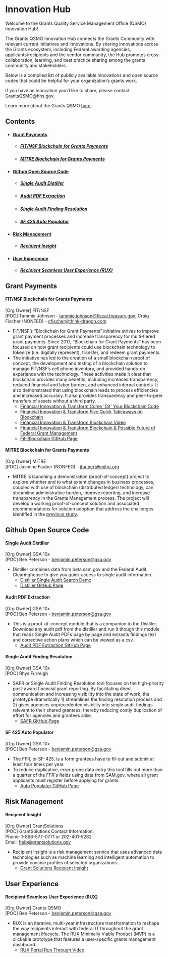 # Innovation Hub
Welcome to the Grants Quality Service Management Office (QSMO) Innovation Hub!

The Grants QSMO Innovation Hub connects the Grants Community with relevant current initiatives and innovations. By sharing innovations across the Grants ecosystem, including Federal awarding agencies, applicants/recipients and the vendor community, the Hub promotes cross-collaboration, learning, and best practice sharing among the grants community and stakeholders.

Below is a compiled list of publicly available innovations and open source codes that could be helpful for your organization’s grants work.

If you have an innovation you’d like to share, please contact GrantsQSMO@hhs.gov.

Learn more about the Grants QSMO [here](https://www.hhs.gov/about/agencies/asfr/grants-management-quality-services-management-office/index.html).

## Contents
- #### <a href='#grantPayments'>Grant Payments</a>
   - ##### <a href='#fitnsfBlockchain'>FIT/NSF Blockchain for Grants Payments</a>
   - ##### <a href='#mitreBlockchain'>MITRE Blockchain for Grants Payments</a>
- #### <a href='#githubCode'>Github Open Source Code</a>
   - ##### <a href='#singleAuditDis'>Single Audit Distiller</a>
   - ##### <a href='#auditPDFExtract'>Audit PDF Extraction</a>
   - ##### <a href='#singleAuditFindingResolution'>Single Audit Finding Resolution</a>
   - ##### <a href='#sf425AutoPop'>SF 425 Auto Populator</a>
- #### <a href='#riskMngmt'>Risk Management</a>
   - ##### <a href='#recipInsight'>Recipient Insight</a>
- #### <a href='#UX'>User Experience</a>
   - ##### <a href='#recipRUX'>Recipient Seamless User Experience (RUX)</a>
  
## Grant Payments <a id='grantPayments'></a>
#### FIT/NSF Blockchain for Grants Payments <a id='fitnsfBlockchain'></a>
[Org Owner] FIT/NSF<br>
[POC] Tammie Johnson - tammie.johnson@fiscal.treasury.gov; Craig Fischer (NONFED) - cfischer@think-dragon.com
- FIT/NSF’s “Blockchain for Grant Payments” initiative strives to improve grant payment processes and increase transparency for multi-tiered grant payments. Since 2017, “Blockchain for Grant Payments” has been focused on how grant recipients could use blockchain technology to tokenize (i.e. digitally represent), transfer, and redeem grant payments. 
- The initiative has led to the creation of a small blockchain proof of concept, the development and testing of a blockchain solution to manage FIT/NSF’s cell phone inventory, and provided hands-on experience with the technology. These activities made it clear that blockchain provides many benefits, including increased transparency, reduced financial and labor burden, and enhanced internal controls. It also demonstrated that using blockchain leads to process efficiencies and increased accuracy. It also provides transparency and peer-to-peer transfers of assets without a third party.
  - [Financial Innovation & Transform Come 'Git' Your Blockchain Code](https://fiscal.treasury.gov/fit/blog/come-git-your-blockchain-code.html)
  - [Financial Innovation & Transform Five Quick Takeaways on Blockchain](https://fiscal.treasury.gov/fit/blog/five-quick-takeways-on-blockchain.html)
  - [Financial Innovation & Transform Blockchain Video](https://fiscal.treasury.gov/files/fit/US_FITBlockchain_Final_Compressed.mp4)
  - [Financial Innovation & Transform Blockchain & Possible Future of Federal Grant Management](https://fmvision.fiscal.treasury.gov/blockchain-and-the-possible-future-of-federal-grant-management.html)
  - [Fit-Blockchain GitHub Page](https://github.com/fiscalservice/fit-blockchain)
#### MITRE Blockchain for Grants Payments <a id='mitreBlockchain'></a>
[Org Owner] MITRE<br>
[POC] Jasmine Fauber (NONFED) - jfaubert@mitre.org
- MITRE is launching a demonstration (proof-of-concept) project to explore whether and to what extent changes in business processes, coupled with use of blockchain (distributed ledger) technology, can streamline administrative burden, improve reporting, and increase transparency in the Grants Management process. The project will develop a working proof-of-concept solution and associated recommendations for solution adoption that address the challenges identified in the [previous study](https://www.mitre.org/publications/technical-papers/assessing-the-potential-to-improve-grants-management-using-blockchain). 

## Github Open Source Code <a id='githubCode'></a>
#### Single Audit Distiller <a id='singleAuditDis'></a>
[Org Owner] GSA 10x<br>
[POC] Ben Peterson - benjamin.peterson@gsa.gov
- Distiller combines data from beta.sam.gov and the Federal Audit Clearinghouse to give you quick access to single audit information.
   - [Distiller Single Audit Search Demo](https://demo-fac-distiller.app.cloud.gov/)
   - [Distiller GitHub Page](https://github.com/18F/federal-grant-reporting/wiki/Distiller)
#### Audit PDF Extraction <a id='auditPDFExtract'></a>
[Org Owner] GSA 10x<br>
[POC] Ben Peterson - benjamin.peterson@gsa.gov
- This is a proof-of-concept module that is a companion to the Distiller. Download any audit pdf from the distiller and run it though this module that reads Single Audit PDFs page by page and extracts findings text and corrective action plans which can be viewed as a csv.
   - [Audit PDF Extraction GitHub Page](https://protect2.fireeye.com/url?k=ef2f2bc4-b37a2214-ef2f1afb-0cc47a6a52de-2c5700c858984ca5&u=https://github.com/18F/federal-grant-reporting/wiki/Audit-PDF-Extraction)
#### Single Audit Finding Resolution <a id='singleAuditFindingResolution'></a>
[Org Owner] GSA 10x<br>
[POC] Rhys Furreigh
- SAFR or Single Audit Finding Resolution tool focuses on the high-priority post-award financial grant reporting. By facilitating direct communication and increasing visibility into the state of work, the prototype dramatically 1) streamlines the finding resolution process and 2) gives agencies unprecedented visibility into single audit findings relevant to their shared grantees, thereby reducing costly duplication of effort for agencies and grantees alike.
   - [SAFR GitHub Page](https://protect2.fireeye.com/url?k=f4188cca-a84d851a-f418bdf5-0cc47a6a52de-53769031945f14d2&u=https://github.com/18F/federal-grant-reporting/wiki/Single-Audit-Finding-Resolution-(SAFR))
#### SF 425 Auto Populator <a id='sf425AutoPop'></a>
[Org Owner] GSA 10x<br>
[POC] Ben Peterson - benjamin.peterson@gsa.gov
- The FFR, or SF-425, is a form grantees have to fill out and submit at least four times per year.
- To reduce duplicative, error prone data entry this tool fills out more than a quarter of the FFR's fields using data from SAM.gov, where all grant applicants must register before applying for grants.
   - [Auto Populator GitHub Page](https://protect2.fireeye.com/url?k=5d1d6fe7-01486637-5d1d5ed8-0cc47a6a52de-3ea34fcdbdfa1f4d&u=https://github.com/18F/federal-grant-reporting/wiki/Auto-populating-the-FFR)

## Risk Management <a id='riskMngmt'></a>
#### Recipient Insight <a id='recipInsight'></a>
[Org Owner] GrantSolutions<br>
[POC] GrantSolutions Contact Information:<br>
Phone: 1-866-577-0771 or 202-401-5282<br>
Email: help@grantsolutions.gov
- Recipient Insight is a risk management service that uses advanced data technologies such as machine learning and intelligent automation to provide concise profiles of selected organizations.
   - [Grant Solutions Recipient Insight](https://home.grantsolutions.gov/home/recipient-insight/)

## User Experience <a id='UX'></a>
#### Recipient Seamless User Experience (RUX) <a id='recipRUX'></a>
[Org Owner] Grants QSMO<br>
[POC] Ben Peterson - benjamin.peterson@gsa.gov
- RUX is an iterative, multi-year infrastructure transformation to reshape the way recipients interact with federal IT throughout the grant management lifecycle. The RUX Minimally Viable Product (MVP) is a clickable prototype that features a user-specific grants management dashboard.
   - [RUX Portal Run Through Video](https://vimeo.com/553096795/6c43bded9a)
 

